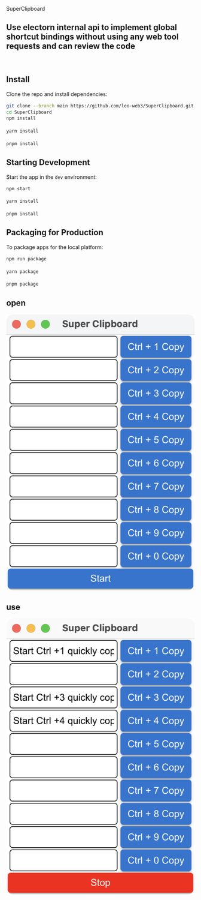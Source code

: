 
<p>
  SuperClipboard
</p>

## Use electorn internal api to implement global shortcut bindings without using any web tool requests and can review the code
<br>

## Install

Clone the repo and install dependencies:

```bash
git clone --branch main https://github.com/leo-web3/SuperClipboard.git
cd SuperClipboard
npm install

yarn install

pnpm install
```

## Starting Development

Start the app in the `dev` environment:

```bash
npm start

yarn install

pnpm install
```

## Packaging for Production

To package apps for the local platform:

```bash
npm run package

yarn package

pnpm package
```


## open 
![SuperClipboard](./SuperClipboard.png)


## use
![SuperClipboard](./SuperClipboard-use.png)
